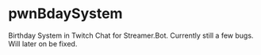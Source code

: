 # pwnBdaySystem
Birthday System in Twitch Chat for Streamer.Bot. Currently still a few bugs. Will later on be fixed.
